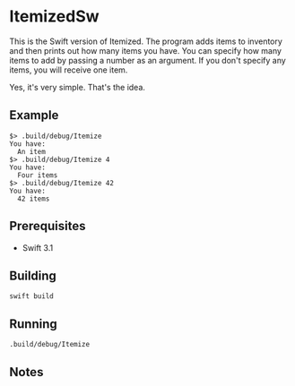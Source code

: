# ItemizedSw

This is the Swift version of Itemized. The program adds items to inventory and then prints out how many items you have. You can specify how many items to add by passing a number as an argument. If you don't specify any items, you will receive one item. 

Yes, it's very simple. That's the idea.

## Example

```
$> .build/debug/Itemize
You have:
  An item
$> .build/debug/Itemize 4
You have:
  Four items
$> .build/debug/Itemize 42
You have: 
  42 items
```

## Prerequisites
- Swift 3.1

## Building

    swift build

## Running

    .build/debug/Itemize

## Notes
